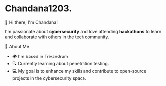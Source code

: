 # Chandana1203.
👋 Hi there, I'm Chandana!

I'm passionate about **cybersecurity** and love attending **hackathons** to learn and collaborate with others in the tech community.

🌱 About Me
- 🌍 I'm based in Trivandrum
- 🔍 Currently learning about penetration testing.
- 💻 My goal is to enhance my skills and contribute to open-source projects in the cybersecurity space.
